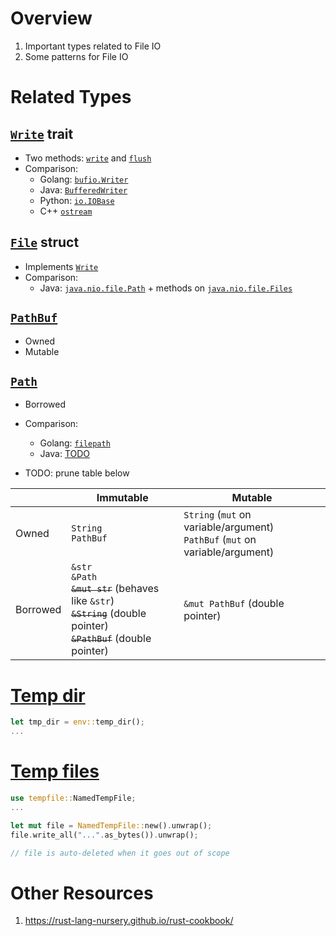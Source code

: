 # Overview
1. Important types related to File IO
1. Some patterns for File IO


# Related Types

## [`Write`](https://doc.rust-lang.org/std/io/trait.Write.html) trait
- Two methods: [`write`](https://doc.rust-lang.org/std/io/trait.Write.html#tymethod.write) and [`flush`](https://doc.rust-lang.org/std/io/trait.Write.html#tymethod.flush)
- Comparison:
    - Golang: [`bufio.Writer`](https://pkg.go.dev/bufio#Writer)
    - Java: [`BufferedWriter`](https://docs.oracle.com/en/java/javase/17/docs/api/java.base/java/io/BufferedWriter.html)
    - Python: [`io.IOBase`](https://docs.python.org/3/library/io.html#io.IOBase)
    - C++ [`ostream`](https://cplusplus.com/reference/ostream/ostream/write/)


## [`File`](https://doc.rust-lang.org/std/fs/struct.File.html) struct
- Implements [`Write`](https://doc.rust-lang.org/std/fs/struct.File.html#impl-Write-for-%26File)
- Comparison:
    - Java: [`java.nio.file.Path`](https://docs.oracle.com/en/java/javase/18/docs/api/java.base/java/nio/file/Path.html) + methods on [`java.nio.file.Files`](https://docs.oracle.com/en/java/javase/18/docs/api/java.base/java/nio/file/Files.html)


## [`PathBuf`](https://doc.rust-lang.org/stable/std/path/struct.PathBuf.html)
- Owned
- Mutable


## [`Path`](https://doc.rust-lang.org/stable/std/path/struct.Path.html)
- Borrowed
- Comparison:
    - Golang: [`filepath`](https://pkg.go.dev/path/filepath)
    - Java: [TODO](TODO)


- TODO: prune table below

||Immutable|Mutable|
|---|---|---|
|Owned|`String` <br/>`PathBuf` <br/>|`String` (`mut` on variable/argument) <br/>`PathBuf` (`mut` on variable/argument) <br/>|
|Borrowed|`&str` <br/>`&Path` <br/>~~`&mut str`~~ (behaves like `&str`) <br/>~~`&String`~~ (double pointer) <br/>~~`&PathBuf`~~ (double pointer) |`&mut PathBuf` (double pointer)|


# [Temp dir](https://doc.rust-lang.org/std/env/fn.temp_dir.html)
```rust
let tmp_dir = env::temp_dir();
...
```


# [Temp files](https://docs.rs/tempfile/latest/tempfile/)
```rust
use tempfile::NamedTempFile;
...

let mut file = NamedTempFile::new().unwrap();
file.write_all("...".as_bytes()).unwrap();

// file is auto-deleted when it goes out of scope
```


# Other Resources
1. https://rust-lang-nursery.github.io/rust-cookbook/
